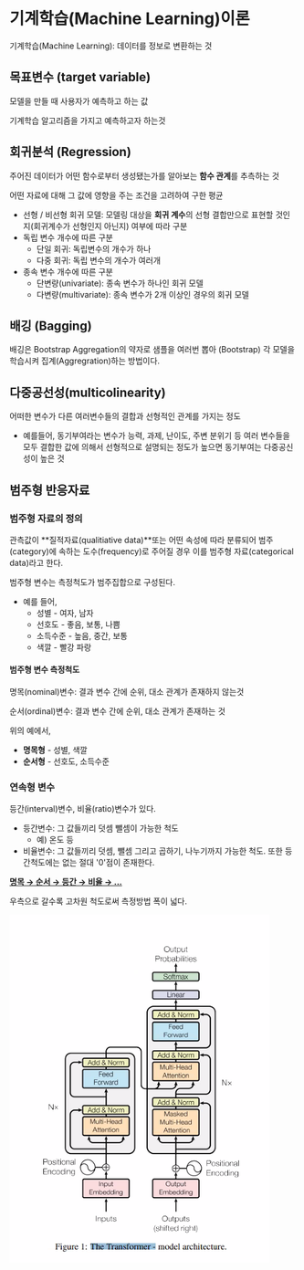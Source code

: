 # 기계학습(Machine Learning)이론

기계학습(Machine Learning): 데이터를 정보로 변환하는 것

## 목표변수 (target variable)

모델을 만들 때 사용자가 예측하고 하는 값

기계학습 알고리즘을 가지고 예측하고자 하는것

## 회귀분석 (Regression)

주어진 데이터가 어떤 함수로부터 생성됐는가를 알아보는 **함수 관계**를 추측하는 것

어떤 자료에 대해 그 값에 영향을 주는 조건을 고려하여 구한 평균

+ 선형 / 비선형 회귀 모델: 모델링 대상을 **회귀 계수**의 선형 결합만으로 표현할 것인지(회귀계수가 선형인지 아닌지) 여부에 따라 구분
+ 독립 변수 개수에 따른 구분
  + 단일 회귀: 독립변수의 개수가 하나
  + 다중 회귀: 독립 변수의 개수가 여러개
+ 종속 변수 개수에 따른 구분
  + 단변량(univariate): 종속 변수가 하나인 회귀 모델
  + 다변량(multivariate): 종속 변수가 2개 이상인 경우의 회귀 모델



## 배깅 (Bagging)

배깅은 Bootstrap Aggregation의 약자로 샘플을 여러번 뽑아 (Bootstrap) 각 모델을 학습시켜 집계(Aggregration)하는 방법이다.



## 다중공선성(multicolinearity)

어떠한 변수가 다른 여러변수들의 결합과 선형적인 관계를 가지는 정도

+ 예를들어, 동기부여라는 변수가 능력, 과제, 난이도, 주변 분위기 등 여러 변수들을 모두 결합한 값에 의해서 선형적으로 설명되는 정도가 높으면 동기부여는 다중공신성이 높은 것



## 범주형 반응자료

### 범주형 자료의 정의

관측값이 **질적자료(qualitiative data)**또는 어떤 속성에 따라 분류되어 범주(category)에 속하는 도수(frequency)로 주어질 경우 이를 범주형 자료(categorical data)라고 한다.

범주형 변수는 측정척도가 범주집합으로 구성된다.

+ 예를 들어,
  + 성별 - 여자, 남자
  + 선호도 - 좋음, 보통, 나쁨
  + 소득수준 - 높음, 중간, 보통
  + 색깔 - 빨강 파랑

#### 범주형 변수 측정척도

명목(nominal)변수: 결과 변수 간에 순위, 대소 관계가 존재하지 않는것

순서(ordinal)변수: 결과 변수 간에 순위, 대소 관계가 존재하는 것

위의 예에서, 

+ **명목형** - 성별, 색깔
+ **순서형** - 선호도, 소득수준



### 연속형 변수

등간(interval)변수, 비율(ratio)변수가 있다.

+ 등간변수: 그 값들끼리 덧셈 뺄셈이 가능한 척도
  + 예) 온도 등
+ 비율변수: 그 값들끼리 덧셈, 뺄셈 그리고 곱하기, 나누기까지 가능한 척도. 또한 등간척도에는 없는 절대 '0'점이 존재한다.

**<u>명목 → 순서 → 등간 → 비율 → ...</u>** 

우측으로 갈수록 고차원 척도로써 측정방법 폭이 넓다.







![image-20210609163628395](4.assets/image-20210609163628395.png)